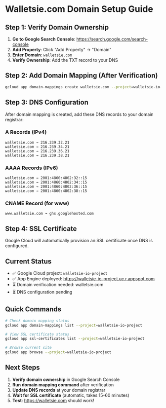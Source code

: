 # Walletsie.com Domain Setup Guide

## Step 1: Verify Domain Ownership

1. **Go to Google Search Console**: https://search.google.com/search-console
2. **Add Property**: Click "Add Property" → "Domain" 
3. **Enter Domain**: `walletsie.com`
4. **Verify Ownership**: Add the TXT record to your DNS

## Step 2: Add Domain Mapping (After Verification)

```bash
gcloud app domain-mappings create walletsie.com --project=walletsie-io-project
```

## Step 3: DNS Configuration

After domain mapping is created, add these DNS records to your domain registrar:

### A Records (IPv4)
```
walletsie.com → 216.239.32.21
walletsie.com → 216.239.34.21
walletsie.com → 216.239.36.21
walletsie.com → 216.239.38.21
```

### AAAA Records (IPv6)
```
walletsie.com → 2001:4860:4802:32::15
walletsie.com → 2001:4860:4802:34::15
walletsie.com → 2001:4860:4802:36::15
walletsie.com → 2001:4860:4802:38::15
```

### CNAME Record (for www)
```
www.walletsie.com → ghs.googlehosted.com
```

## Step 4: SSL Certificate

Google Cloud will automatically provision an SSL certificate once DNS is configured.

## Current Status

- ✅ Google Cloud project: `walletsie-io-project`
- ✅ App Engine deployed: https://walletsie-io-project.uc.r.appspot.com
- ⏳ Domain verification needed: walletsie.com
- ⏳ DNS configuration pending

## Quick Commands

```bash
# Check domain mapping status
gcloud app domain-mappings list --project=walletsie-io-project

# View SSL certificate status
gcloud app ssl-certificates list --project=walletsie-io-project

# Browse current site
gcloud app browse --project=walletsie-io-project
```

## Next Steps

1. **Verify domain ownership** in Google Search Console
2. **Run domain mapping command** after verification
3. **Update DNS records** at your domain registrar
4. **Wait for SSL certificate** (automatic, takes 15-60 minutes)
5. **Test**: https://walletsie.com should work!
